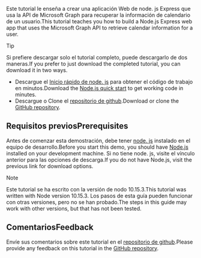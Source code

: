 <!-- markdownlint-disable MD002 MD041 -->

<span data-ttu-id="ab68f-101">Este tutorial le enseña a crear una aplicación Web de node. js Express que usa la API de Microsoft Graph para recuperar la información de calendario de un usuario.</span><span class="sxs-lookup"><span data-stu-id="ab68f-101">This tutorial teaches you how to build a Node.js Express web app that uses the Microsoft Graph API to retrieve calendar information for a user.</span></span>

> [!TIP]
> <span data-ttu-id="ab68f-102">Si prefiere descargar solo el tutorial completo, puede descargarlo de dos maneras.</span><span class="sxs-lookup"><span data-stu-id="ab68f-102">If you prefer to just download the completed tutorial, you can download it in two ways.</span></span>
>
> - <span data-ttu-id="ab68f-103">Descargue el [Inicio rápido de node. js](https://developer.microsoft.com/graph/quick-start?platform=option-node) para obtener el código de trabajo en minutos.</span><span class="sxs-lookup"><span data-stu-id="ab68f-103">Download the [Node.js quick start](https://developer.microsoft.com/graph/quick-start?platform=option-node) to get working code in minutes.</span></span>
> - <span data-ttu-id="ab68f-104">Descargue o Clone el [repositorio de github](https://github.com/microsoftgraph/msgraph-training-nodeexpressapp).</span><span class="sxs-lookup"><span data-stu-id="ab68f-104">Download or clone the [GitHub repository](https://github.com/microsoftgraph/msgraph-training-nodeexpressapp).</span></span>

## <a name="prerequisites"></a><span data-ttu-id="ab68f-105">Requisitos previos</span><span class="sxs-lookup"><span data-stu-id="ab68f-105">Prerequisites</span></span>

<span data-ttu-id="ab68f-106">Antes de comenzar esta demostración, debe tener [node. js](https://nodejs.org) instalado en el equipo de desarrollo.</span><span class="sxs-lookup"><span data-stu-id="ab68f-106">Before you start this demo, you should have [Node.js](https://nodejs.org) installed on your development machine.</span></span> <span data-ttu-id="ab68f-107">Si no tiene node. js, visite el vínculo anterior para las opciones de descarga.</span><span class="sxs-lookup"><span data-stu-id="ab68f-107">If you do not have Node.js, visit the previous link for download options.</span></span>

> [!NOTE]
> <span data-ttu-id="ab68f-108">Este tutorial se ha escrito con la versión de nodo 10.15.3.</span><span class="sxs-lookup"><span data-stu-id="ab68f-108">This tutorial was written with Node version 10.15.3.</span></span> <span data-ttu-id="ab68f-109">Los pasos de esta guía pueden funcionar con otras versiones, pero no se han probado.</span><span class="sxs-lookup"><span data-stu-id="ab68f-109">The steps in this guide may work with other versions, but that has not been tested.</span></span>

## <a name="feedback"></a><span data-ttu-id="ab68f-110">Comentarios</span><span class="sxs-lookup"><span data-stu-id="ab68f-110">Feedback</span></span>

<span data-ttu-id="ab68f-111">Envíe sus comentarios sobre este tutorial en el [repositorio de github](https://github.com/microsoftgraph/msgraph-training-nodeexpressapp).</span><span class="sxs-lookup"><span data-stu-id="ab68f-111">Please provide any feedback on this tutorial in the [GitHub repository](https://github.com/microsoftgraph/msgraph-training-nodeexpressapp).</span></span>